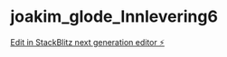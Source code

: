 # joakim_glode_Innlevering6

[Edit in StackBlitz next generation editor ⚡️](https://stackblitz.com/~/github.com/Joakimglodedata/joakim_glode_Innlevering6)